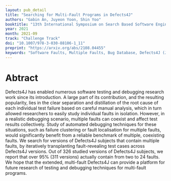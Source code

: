 ```yaml
---
layout: pub_detail
title: "Searching for Multi-Fault Programs in Defects4J"
authors: "Gabin An, Juyeon Yoon, Shin Yoo"
booktitle: "13th International Symposium on Search Based Software Engineering (SSBSE'21)"
year: 2021
month: 2021-09
track: "Challenge Track"
doi: "10.1007/978-3-030-88106-1_11"
preprint: "https://arxiv.org/abs/2108.04455"
keywords: "Software Faults, Multiple Faults, Bug Database, Defects4J (Java)"
---
```


# Abtract

Defects4J has enabled numerous software testing and debugging research work since its introduction. A large part of its contribution, and the resulting popularity, lies in the clear separation and distillation of the root cause of each individual test failure based on careful manual analysis, which in turn allowed researchers to easily study individual faults in isolation. However, in a realistic debugging scenario, multiple faults can coexist and affect test results collectively. Study of automated debugging techniques for these situations, such as failure clustering or fault localisation for multiple faults, would significantly benefit from a reliable benchmark of multiple, coexisting faults. We search for versions of Defects4J subjects that contain multiple faults, by iteratively transplanting fault-revealing test cases across Defects4J versions. Out of 326 studied versions of Defects4J subjects, we report that over 95% (311 versions) actually contain from two to 24 faults. We hope that the extended, multi-fault Defects4J can provide a platform for future research of testing and debugging techniques for multi-fault programs.